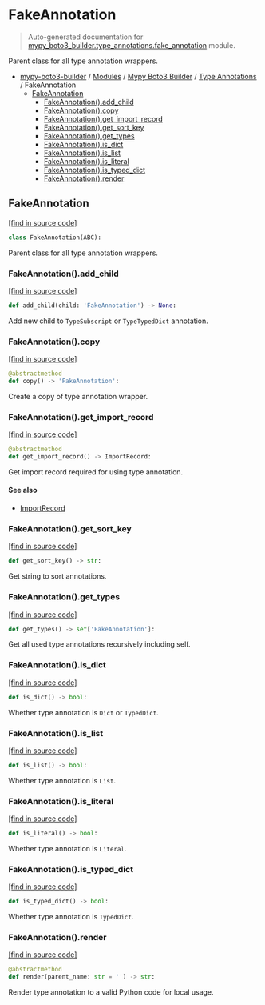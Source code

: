 # FakeAnnotation

> Auto-generated documentation for [mypy_boto3_builder.type_annotations.fake_annotation](https://github.com/vemel/mypy_boto3_builder/blob/master/mypy_boto3_builder/type_annotations/fake_annotation.py) module.

Parent class for all type annotation wrappers.

- [mypy-boto3-builder](../../README.md#mypy_boto3_builder) / [Modules](../../MODULES.md#mypy-boto3-builder-modules) / [Mypy Boto3 Builder](../index.md#mypy-boto3-builder) / [Type Annotations](index.md#type-annotations) / FakeAnnotation
    - [FakeAnnotation](#fakeannotation)
        - [FakeAnnotation().add_child](#fakeannotationadd_child)
        - [FakeAnnotation().copy](#fakeannotationcopy)
        - [FakeAnnotation().get_import_record](#fakeannotationget_import_record)
        - [FakeAnnotation().get_sort_key](#fakeannotationget_sort_key)
        - [FakeAnnotation().get_types](#fakeannotationget_types)
        - [FakeAnnotation().is_dict](#fakeannotationis_dict)
        - [FakeAnnotation().is_list](#fakeannotationis_list)
        - [FakeAnnotation().is_literal](#fakeannotationis_literal)
        - [FakeAnnotation().is_typed_dict](#fakeannotationis_typed_dict)
        - [FakeAnnotation().render](#fakeannotationrender)

## FakeAnnotation

[[find in source code]](https://github.com/vemel/mypy_boto3_builder/blob/master/mypy_boto3_builder/type_annotations/fake_annotation.py#L9)

```python
class FakeAnnotation(ABC):
```

Parent class for all type annotation wrappers.

### FakeAnnotation().add_child

[[find in source code]](https://github.com/vemel/mypy_boto3_builder/blob/master/mypy_boto3_builder/type_annotations/fake_annotation.py#L62)

```python
def add_child(child: 'FakeAnnotation') -> None:
```

Add new child to `TypeSubscript` or `TypeTypedDict` annotation.

### FakeAnnotation().copy

[[find in source code]](https://github.com/vemel/mypy_boto3_builder/blob/master/mypy_boto3_builder/type_annotations/fake_annotation.py#L91)

```python
@abstractmethod
def copy() -> 'FakeAnnotation':
```

Create a copy of type annotation wrapper.

### FakeAnnotation().get_import_record

[[find in source code]](https://github.com/vemel/mypy_boto3_builder/blob/master/mypy_boto3_builder/type_annotations/fake_annotation.py#L50)

```python
@abstractmethod
def get_import_record() -> ImportRecord:
```

Get import record required for using type annotation.

#### See also

- [ImportRecord](../import_helpers/import_record.md#importrecord)

### FakeAnnotation().get_sort_key

[[find in source code]](https://github.com/vemel/mypy_boto3_builder/blob/master/mypy_boto3_builder/type_annotations/fake_annotation.py#L35)

```python
def get_sort_key() -> str:
```

Get string to sort annotations.

### FakeAnnotation().get_types

[[find in source code]](https://github.com/vemel/mypy_boto3_builder/blob/master/mypy_boto3_builder/type_annotations/fake_annotation.py#L56)

```python
def get_types() -> set['FakeAnnotation']:
```

Get all used type annotations recursively including self.

### FakeAnnotation().is_dict

[[find in source code]](https://github.com/vemel/mypy_boto3_builder/blob/master/mypy_boto3_builder/type_annotations/fake_annotation.py#L67)

```python
def is_dict() -> bool:
```

Whether type annotation is `Dict` or `TypedDict`.

### FakeAnnotation().is_list

[[find in source code]](https://github.com/vemel/mypy_boto3_builder/blob/master/mypy_boto3_builder/type_annotations/fake_annotation.py#L79)

```python
def is_list() -> bool:
```

Whether type annotation is `List`.

### FakeAnnotation().is_literal

[[find in source code]](https://github.com/vemel/mypy_boto3_builder/blob/master/mypy_boto3_builder/type_annotations/fake_annotation.py#L85)

```python
def is_literal() -> bool:
```

Whether type annotation is `Literal`.

### FakeAnnotation().is_typed_dict

[[find in source code]](https://github.com/vemel/mypy_boto3_builder/blob/master/mypy_boto3_builder/type_annotations/fake_annotation.py#L73)

```python
def is_typed_dict() -> bool:
```

Whether type annotation is `TypedDict`.

### FakeAnnotation().render

[[find in source code]](https://github.com/vemel/mypy_boto3_builder/blob/master/mypy_boto3_builder/type_annotations/fake_annotation.py#L44)

```python
@abstractmethod
def render(parent_name: str = '') -> str:
```

Render type annotation to a valid Python code for local usage.
